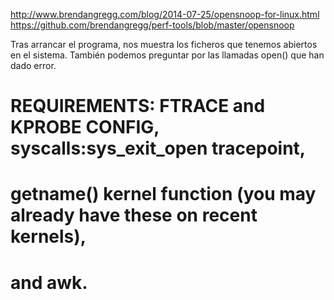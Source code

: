 http://www.brendangregg.com/blog/2014-07-25/opensnoop-for-linux.html
https://github.com/brendangregg/perf-tools/blob/master/opensnoop

Tras arrancar el programa, nos muestra los ficheros que tenemos abiertos en el sistema.
También podemos preguntar por las llamadas open() que han dado error.

# REQUIREMENTS: FTRACE and KPROBE CONFIG, syscalls:sys_exit_open tracepoint,
# getname() kernel function (you may already have these on recent kernels),
# and awk.
